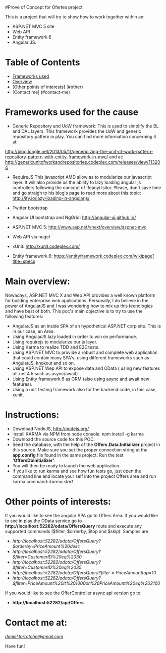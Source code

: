 #Prove of Concept for Ofertes project

This is a project that will try to show how to work together within an:
* ASP.NET MVC 5 site
* Web API
* Entity framework 6
* Angular JS.

# Table of Contents
 
* [Frameworks used](#frameworks-used)
* [Overview](#overview)
* [Other points of interests] (#other)
* [Contact me] (#contact-me)

# <a name="frameworks-used"></a>Frameworks used for the cause
* Generic Repository and UoW framework:
This is used to simplify the BL and DAL layers. This framework provides the UoW and generic repository pattern in play.
You can find more information concerning it at:

 http://blog.longle.net/2013/05/11/genericizing-the-unit-of-work-pattern-repository-pattern-with-entity-framework-in-mvc/
 and at: http://genericunitofworkandrepositories.codeplex.com/releases/view/113204

* RequireJS
This javascript AMD allow as to modularize our javascript layer.
It will also provide us the ability to lazy loading angular js controllers following the concept of Ifeanyi Isitor.
Please, don't save time and go straigh to his blog's page to read more about this topic:
http://ify.io/lazy-loading-in-angularjs/

* Twitter bootstrap
* Angular UI bootstrap and NgGrid:
http://angular-ui.github.io/
* ASP.NET MVC 5:
http://www.asp.net/vnext/overview/aspnet-mvc
* Web API via nuget
* xUnit:
http://xunit.codeplex.com/
* Entity framework 6:
https://entityframework.codeplex.com/wikipage?title=specs

# <a name="overview"></a>Main overview:
Nowadays, ASP.NET MVC X and Wep API provides a well known platform for building enterprise web applications. 
Personally, I do believe in the power of AngularJS and I was wondering how to mix up this tecnologies and have best of
both.
This poc's main objective is to try to use the following features:
* AngularJS as an inside SPA of an hypothetical ASP.NET corp site. This is in our case, an Area.
* Using AngularJS lazy loaded in order to win on performance.
* Using requirejs to modularize our js layer.
* Using Karma to realize TDD and E2E tests.
* Using ASP.NET MVC to provide a robust and complete web application that could contain many SPA's, using different frameworks such as AngularJS, knokout and so on.
* Using ASP.NET Wep API to expose data and OData ( using new features of .net 4.5 such as async/await)
* Using Entity framework 6 as ORM (also using async and await new features).
* Using a unit testing framework also for the backend code, in this case, xunit.

# <a name="instructions"></a>Instructions:
* Download NodeJS, http://nodejs.org/
* install KARMA via NPM from node console: npm install -g karma
* Download the source code for this POC.
* Seed the database, with the help of the **Offers.Data.Initializer** project in this source. Make sure you set the proper connection string at the **app.config** file found in the same project.
   Run the test **'OffersDbInitializer'**.
* You will then be ready to launch the web application.
* If you like to run karma and see how fun tests go, just open the command line and locate your self into the project Offers area and run karma command: *karma start*

# <a name="other"></a> Other points of interests:
If you would like to see the angular SPA go to Offers Area.
If you would like to see in play the OData service go to **http://localhost:52282/odata/OffersQuery** route and execute any supported commands ($filter, $orderby, $top and $skip).
Samples are:
- *http://localhost:52282/odata/OffersQuery?$orderby=PriceAmount%20desc*
- *http://localhost:52282/odata/OffersQuery?$filter=CustomerID%20eq%2030*
- *http://localhost:52282/odata/OffersQuery?$filter=CustomerID%20eq%2035*
- *http://localhost:52282/odata/OffersQuery?$filter=PriceAmount%20gt%201500&$top=10*
- *http://localhost:52282/odata/OffersQuery?$filter=PriceAmount%20lt%201000or%20PriceAmount%20eq%202100*

If you would like to see the OfferController async api version go to:
- **http://localhost:52282/api/Offers**

# <a name="contact-me"></a>Contact me at:
*daniel.larrotcha@gmail.com*

Have fun!


